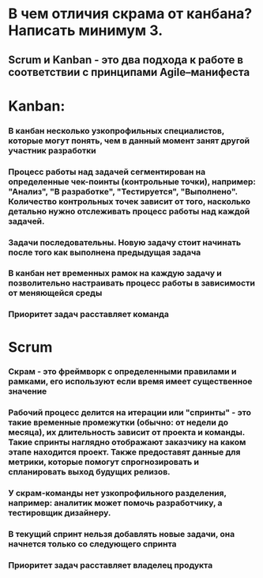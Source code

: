 #  В чем отличия скрама от канбана? Написать минимум 3.

## Scrum и Kanban - это два подхода к работе в соответствии с принципами Agile–манифеста

# Kanban:
### В канбан несколько узкопрофильных специалистов, которые могут понять, чем в данный момент занят другой участник разработки
### Процесс работы над задачей сегментирован на определенные чек-поинты (контрольные точки), например: "Анализ", "В разработке", "Тестируется", "Выполнено". Количество контрольных точек зависит от того, насколько детально нужно отслеживать процесс работы над каждой задачей.
### Задачи последовательны. Новую задачу стоит начинать после того как выполнена предыдущая задача
### В канбан нет временных рамок на каждую задачу и позволительно настраивать процесс работы в зависимости от меняющейся среды
### Приоритет задач расставляет команда

# Scrum
### Скрам - это фреймворк с определенными правилами и рамками, его используют если время имеет существенное значение
### Рабочий процесс делится на итерации или "спринты" - это такие временные промежутки (обычно: от недели до месяца), их длительность зависит от проекта и команды. Такие спринты наглядно отображают заказчику на каком этапе находится проект. Также предоставят данные для метрики, которые помогут спрогнозировать и спланировать выход будущих релизов.
### У скрам-команды нет узкопрофильного разделения, например: аналитик может помочь разработчику, а тестировщик дизайнеру.
### В текущий спринт нельзя добавлять новые задачи, она начнется только со следующего спринта
### Приоритет задач расставляет владелец продукта
